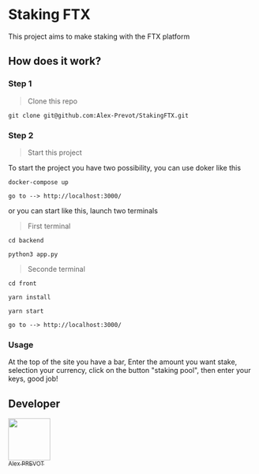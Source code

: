 # Staking FTX

This project aims to make staking with the FTX platform

## How does it work?

### Step 1
>Clone this repo

```
git clone git@github.com:Alex-Prevot/StakingFTX.git
```
### Step 2
>Start this project

To start the project you have two possibility, you can use doker like this
```
docker-compose up
```
```
go to --> http://localhost:3000/
```
or you can start like this, launch two terminals
>First terminal
```
cd backend
```
```
python3 app.py
```
>Seconde terminal
```
cd front
```
```
yarn install
```
```
yarn start
```
```
go to --> http://localhost:3000/
```

### Usage

At the top of the site you have a bar, Enter the amount you want stake, selection your currency, click on the button "staking pool", then enter your keys, good job!

## Developer

[<img src="https://github.com/Alex-Prevot.png?size=85" width=85><br><sub>Alex PREVOT</sub>](https://github.com/Alex-Prevot)